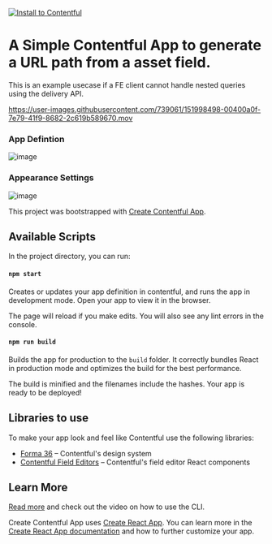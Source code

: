 [![Install to Contentful](https://www.ctfstatic.com/button/install-small.svg)](https://app.contentful.com/deeplink?link=apps&id=4naoIsbPLrF4sNaVcV56Hq)

# A Simple Contentful App to generate a URL path from a asset field.

This is an example usecase if a FE client cannot handle nested queries using the delivery API.

https://user-images.githubusercontent.com/739061/151998498-00400a0f-7e79-41f9-8682-2c619b589670.mov

### App Defintion
![image](https://user-images.githubusercontent.com/739061/115303412-7d3a4a00-a15b-11eb-8517-71c3b7fa26d4.png)

### Appearance Settings
![image](https://user-images.githubusercontent.com/739061/115303453-8f1bed00-a15b-11eb-876c-6b5265d5bda3.png)

This project was bootstrapped with [Create Contentful App](https://github.com/contentful/create-contentful-app).

## Available Scripts

In the project directory, you can run:

#### `npm start`

Creates or updates your app definition in contentful, and runs the app in development mode.
Open your app to view it in the browser.

The page will reload if you make edits.
You will also see any lint errors in the console.

#### `npm run build`

Builds the app for production to the `build` folder.
It correctly bundles React in production mode and optimizes the build for the best performance.

The build is minified and the filenames include the hashes.
Your app is ready to be deployed!

## Libraries to use

To make your app look and feel like Contentful use the following libraries:

- [Forma 36](https://f36.contentful.com/) – Contentful's design system
- [Contentful Field Editors](https://www.contentful.com/developers/docs/extensibility/field-editors/) – Contentful's field editor React components

## Learn More

[Read more](https://www.contentful.com/developers/docs/extensibility/app-framework/create-contentful-app/) and check out the video on how to use the CLI.

Create Contentful App uses [Create React App](https://create-react-app.dev/). You can learn more in the [Create React App documentation](https://facebook.github.io/create-react-app/docs/getting-started) and how to further customize your app.
